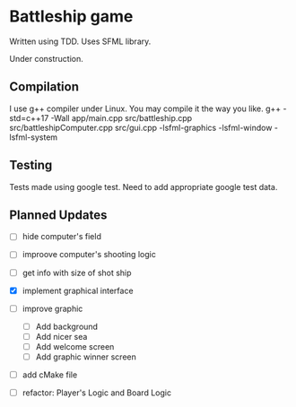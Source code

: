 # Battleship game

Written using TDD.
Uses SFML library.

Under construction.

## Compilation

I use g++ compiler under Linux. You may compile it the way you like. 
g++ -std=c++17 -Wall app/main.cpp src/battleship.cpp src/battleshipComputer.cpp src/gui.cpp -lsfml-graphics -lsfml-window -lsfml-system

## Testing

Tests made using google test. Need to add appropriate google test data.

## Planned Updates

- [ ] hide computer's field
- [ ] improove computer's shooting logic
- [ ] get info with size of shot ship
- [x] implement graphical interface
- [ ] improve graphic
  - [ ] Add background
  - [ ] Add nicer sea
  - [ ] Add welcome screen
  - [ ] Add graphic winner screen
- [ ] add cMake file
- [ ] refactor: Player's Logic and Board Logic

